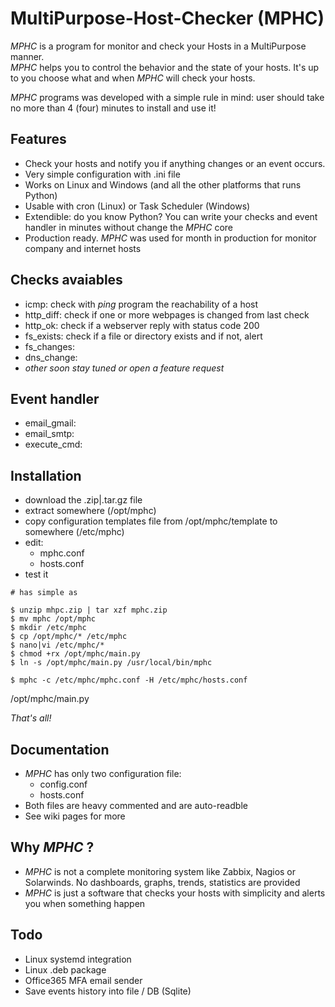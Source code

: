 # MultiPurpose-Host-Checker (MPHC)
*MPHC* is a program for monitor and check your Hosts in a MultiPurpose manner.  
*MPHC* helps you to control the behavior and the state of your hosts. It's up to you choose what and when *MPHC* will check your hosts.

*MPHC* programs was developed with a simple rule in mind: user should take no more than 4 (four) minutes to install and use it!

## Features
- Check your hosts and notify you if anything changes or an event occurs.
- Very simple configuration with .ini file
- Works on Linux and Windows (and all the other platforms that runs Python)
- Usable with cron (Linux) or Task Scheduler (Windows)
- Extendible: do you know Python? You can write your checks and event handler in minutes without change the *MPHC* core
- Production ready. *MPHC* was used for month in production for monitor company and internet hosts

## Checks avaiables
- icmp: check with *ping* program the reachability of a host
- http_diff: check if one or more webpages is changed from last check
- http_ok: check if a webserver reply with status code 200
- fs_exists: check if a file or directory exists and if not, alert
- fs_changes: 
- dns_change: 
- *other soon stay tuned or open a feature request*

## Event handler
- email_gmail: 
- email_smtp: 
- execute_cmd: 

## Installation
- download the .zip|.tar.gz file
- extract somewhere (/opt/mphc)
- copy configuration templates file from /opt/mphc/template to somewhere (/etc/mphc)
- edit:
	+ mphc.conf
	+ hosts.conf
- test it
```
# has simple as

$ unzip mhpc.zip | tar xzf mphc.zip
$ mv mphc /opt/mphc
$ mkdir /etc/mphc
$ cp /opt/mphc/* /etc/mphc
$ nano|vi /etc/mphc/*
$ chmod +rx /opt/mphc/main.py
$ ln -s /opt/mphc/main.py /usr/local/bin/mphc

$ mphc -c /etc/mphc/mphc.conf -H /etc/mphc/hosts.conf
```
/opt/mphc/main.py

*That's all!*

## Documentation
- *MPHC* has only two configuration file:
	+ config.conf
	+ hosts.conf
- Both files are heavy commented and are auto-readble
- See wiki pages for more

## Why *MPHC* ?
- *MPHC* is not a complete monitoring system like Zabbix, Nagios or Solarwinds. No dashboards, graphs, trends, statistics are provided
- *MPHC* is just a software that checks your hosts with simplicity and alerts you when something happen

## Todo
- Linux systemd integration
- Linux .deb package
- Office365 MFA email sender
- Save events history into file / DB (Sqlite)